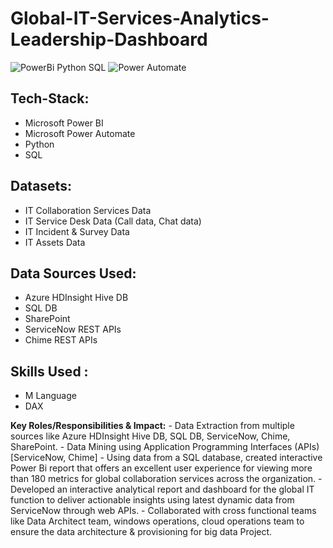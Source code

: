 # Global-IT-Services-Analytics-Leadership-Dashboard

![PowerBi Python SQL](https://github.com/AyushiAsthana18/Global-IT-Services-Analytics-Leadership-Dashboard/assets/63499899/196a1206-e731-40d3-889b-ce446e4d7d54) ![Power Automate](https://github.com/AyushiAsthana18/Global-IT-Services-Analytics-Leadership-Dashboard/assets/63499899/1b3419cc-9627-44bc-83cb-7e48b9405266)


## Tech-Stack:
* Microsoft Power BI
* Microsoft Power Automate
* Python
* SQL 

## Datasets: 
* IT Collaboration Services Data
* IT Service Desk Data (Call data, Chat data)
* IT Incident & Survey Data
* IT Assets Data
 
## Data Sources Used: 
* Azure HDInsight Hive DB
* SQL DB
* SharePoint
* ServiceNow REST APIs
* Chime REST APIs

## Skills Used :
* M Language
* DAX

**Key Roles/Responsibilities & Impact:**
    - Data Extraction from multiple sources like Azure HDInsight Hive DB, SQL DB, ServiceNow, Chime, SharePoint.
    - Data Mining using Application Programming Interfaces (APIs) [ServiceNow, Chime]
    - Using data from a SQL database, created interactive Power Bi report that offers an excellent user experience for viewing more than 180 metrics for global collaboration services across the organization.
    - Developed an interactive analytical report and dashboard for the global IT function to deliver actionable insights using latest dynamic data from ServiceNow through web APIs.
    - Collaborated with cross functional teams like Data Architect team, windows operations, cloud operations team to ensure the data architecture & provisioning for big data Project.
